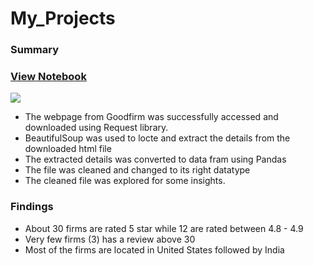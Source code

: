 # My_Projects


### Summary
### [View Notebook](https://github.com/Praiseogooluwa/My_Projects/blob/main/Web_Scraping_project.ipynb)

![](newplot.png)

- The webpage from Goodfirm was successfully accessed and downloaded using Request library.
 - BeautifulSoup was used to locte and extract the details from the downloaded html file
 - The extracted details was converted to data fram using Pandas
 - The file was cleaned and changed to its right datatype
 - The cleaned file was explored for some insights.
 
 ### Findings
  - About 30 firms are rated 5 star while 12 are rated between 4.8 - 4.9
  - Very few firms (3) has a review above 30
  - Most of the firms are located in United States followed by India
